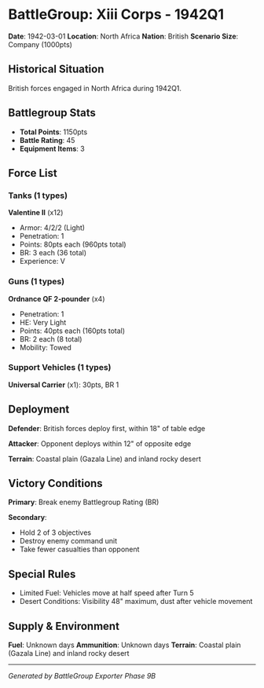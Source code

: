 # BattleGroup: Xiii Corps - 1942Q1

**Date**: 1942-03-01
**Location**: North Africa
**Nation**: British
**Scenario Size**: Company (1000pts)

## Historical Situation

British forces engaged in North Africa during 1942Q1.

## Battlegroup Stats

- **Total Points**: 1150pts
- **Battle Rating**: 45
- **Equipment Items**: 3

## Force List

### Tanks (1 types)

**Valentine II** (x12)
- Armor: 4/2/2 (Light)
- Penetration: 1
- Points: 80pts each (960pts total)
- BR: 3 each (36 total)
- Experience: V

### Guns (1 types)

**Ordnance QF 2-pounder** (x4)
- Penetration: 1
- HE: Very Light
- Points: 40pts each (160pts total)
- BR: 2 each (8 total)
- Mobility: Towed

### Support Vehicles (1 types)

**Universal Carrier** (x1): 30pts, BR 1

## Deployment

**Defender**: British forces deploy first, within 18" of table edge

**Attacker**: Opponent deploys within 12" of opposite edge

**Terrain**: Coastal plain (Gazala Line) and inland rocky desert

## Victory Conditions

**Primary**: Break enemy Battlegroup Rating (BR)

**Secondary**:
- Hold 2 of 3 objectives
- Destroy enemy command unit
- Take fewer casualties than opponent

## Special Rules

- Limited Fuel: Vehicles move at half speed after Turn 5
- Desert Conditions: Visibility 48" maximum, dust after vehicle movement

## Supply & Environment

**Fuel**: Unknown days
**Ammunition**: Unknown days
**Terrain**: Coastal plain (Gazala Line) and inland rocky desert

---

*Generated by BattleGroup Exporter Phase 9B*
